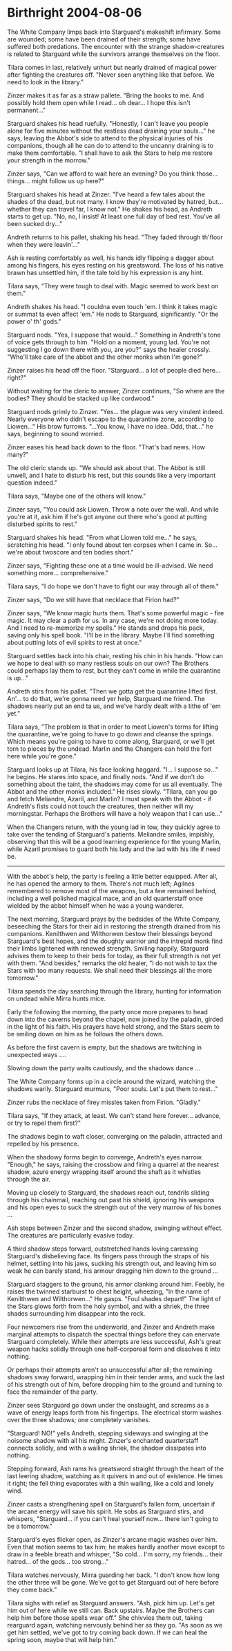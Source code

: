<!-- TITLE: Birthright 2004-08-06 -->
<!-- SUBTITLE: A game log for Birthright -->

# Birthright 2004-08-06

The White Company limps back into Starguard's makeshift infirmary. Some are wounded; some have been drained of their strength; some have suffered both predations. The encounter with the strange shadow-creatures is related to Starguard while the survivors arrange themselves on the floor.

Tilara comes in last, relatively unhurt but nearly drained of magical power after fighting the creatures off. "Never seen anything like that before. We need to look in the library."

Zinzer makes it as far as a straw pallete. "Bring the books to me. And possibly hold them open while I read... oh dear... I hope this isn't permanent..."

Starguard shakes his head ruefully. "Honestly, I can't leave you people alone for five minutes without the restless dead draining your souls..." he says, leaving the Abbot's side to attend to the physical injuries of his companions, though all he can do to attend to the uncanny draining is to make them comfortable. "I shall have to ask the Stars to help me restore your strength in the morrow."

Zinzer says, "Can we afford to wait here an evening? Do you think those... things... might follow us up here?"

Starguard shakes his head at Zinzer. "I've heard a few tales about the shades of the dead, but not many. I know they're motivated by hatred, but... whether they can travel far, I know not." He shakes his head, as Andreth starts to get up. "No, no, I insist! At least one full day of bed rest. You've all been sucked dry..."

Andreth returns to his pallet, shaking his head. "They faded through th'floor when they were leavin'..."

Ash is resting comfortably as well, his hands idly flipping a dagger about among his fingers, his eyes resting on his greatsword. The loss of his native brawn has unsettled him, if the tale told by his expression is any hint.

Tilara says, "They were tough to deal with. Magic seemed to work best on them."

Andreth shakes his head. "I couldna even touch 'em. I think it takes magic or summat ta even affect 'em." He nods to Starguard, significantly. "Or the power o' th' gods."

Starguard nods. "Yes, I suppose that would..." Something in Andreth's tone of voice gets through to him. "Hold on a moment, young lad. You're not suggesting I go down there with you, are you?" says the healer crossly. "Who'll take care of the abbot and the other monks when I'm gone?"

Zinzer raises his head off the floor. "Starguard... a lot of people died here... right?"

Without waiting for the cleric to answer, Zinzer continues, "So where are the bodies? They should be stacked up like cordwood."

Starguard nods grimly to Zinzer. "Yes... the plague was very virulent indeed. Nearly everyone who didn't escape to the quarantine zone, according to Liowen..." His brow furrows. "...You know, I have no idea. Odd, that..." he says, beginning to sound worried.

Zinzer eases his head back down to the floor. "That's bad news. How many?"

The old cleric stands up. "We should ask about that. The Abbot is still unwell, and I hate to disturb his rest, but this sounds like a very important question indeed."

Tilara says, "Maybe one of the others will know."

Zinzer says, "You could ask Liowen. Throw a note over the wall. And while you're at it, ask him if he's got anyone out there who's good at putting disturbed spirits to rest."

Starguard shakes his head. "From what Liowen told me..." he says, scratching his head. "I only found about ten corpses when I came in. So... we're about twoscore and ten bodies short."

Zinzer says, "Fighting these one at a time would be ill-advised. We need something more... comprehensive."

Tilara says, "I do hope we don't have to fight our way through all of them."

Zinzer says, "Do we still have that necklace that Firion had?"

Zinzer says, "We know magic hurts them. That's some powerful magic - fire magic. It may clear a path for us. In any case, we're not doing more today. And I need to re-memorize my spells." He stands and drops his pack, saving only his spell book. "I'll be in the library. Maybe I'll find something about putting lots of evil spirits to rest at once."

Starguard settles back into his chair, resting his chin in his hands. "How can we hope to deal with so many restless souls on our own? The Brothers could perhaps lay them to rest, but they can't come in while the quarantine is up..."

Andreth stirs from his pallet. "Then we gotta get the quarantine lifted first. An'... to do that, we're gonna need yer help, Starguard me friend. The shadows nearly put an end ta us, and we've hardly dealt with a tithe of 'em yet."

Tilara says, "The problem is that in order to meet Liowen's terms for lifting the quarantine, we're going to have to go down and cleanse the springs. Which means you're going to have to come along, Starguard, or we'll get torn to pieces by the undead. Marlin and the Changers can hold the fort here while you're gone."

Starguard looks up at Tilara, his face looking haggard. "I... I suppose so..." he begins. He stares into space, and finally nods. "And if we don't do something about the taint, the shadows may come for us all eventually. The Abbot and the other monks included." He rises slowly. "Tilara, can you go and fetch Meliandre, Azaril, and Marlin? I must speak with the Abbot - if Andreth's fists could not touch the creatures, then neither will my morningstar. Perhaps the Brothers will have a holy weapon that I can use..."

When the Changers return, with the young lad in tow, they quickly agree to take over the tending of Starguard's patients. Meliandre smiles, impishly, observing that this will be a good learning experience for the young Marlin, while Azaril promises to guard both his lady and the lad with his life if need be.

---

With the abbot's help, the party is feeling a little better equipped. After all, he has opened the armory to them. There's not much left; Agilnes remembered to remove most of the weapons, but a few remained behind, including a well polished magical mace, and an old quarterstaff once wielded by the abbot himself when he was a young wanderer.

The next morning, Starguard prays by the bedsides of the White Company, beseeching the Stars for their aid in restoring the strength drained from his companions. Kenilthwen and Wilthorwen bestow their blessings beyond Starguard's best hopes, and the doughty warrior and the intrepid monk find their limbs lightened with renewed strength. Smiling happily, Starguard advises them to keep to their beds for today, as their full strength is not yet with them. "And besides," remarks the old healer, "I do not wish to tax the Stars with too many requests. We shall need their blessings all the more tomorrow."

Tilara spends the day searching through the library, hunting for information on undead while Mirra hunts mice.

Early the following the morning, the party once more prepares to head down into the caverns beyond the chapel, now joined by the paladin, girded in the light of his faith. His prayers have held strong, and the Stars seem to be smiling down on him as he follows the others down.

As before the first cavern is empty, but the shadows are twitching in unexpected ways ....

Slowing down the party waits cautiously, and the shadows dance ...

The White Company forms up in a circle around the wizard, watching the shadows warily. Starguard murmurs, "Poor souls. Let's put them to rest..."

Zinzer rubs the necklace of firey missles taken from Firion. "Gladly."

Tilara says, "If they attack, at least. We can't stand here forever... advance, or try to repel them first?"

The shadows begin to waft closer, converging on the paladin, attracted and repelled by his presence.

When the shadowy forms begin to converge, Andreth's eyes narrow. "Enough," he says, raising the crossbow and firing a quarrel at the nearest shadow, azure energy wrapping itself around the shaft as it whistles through the air.

Moving up closely to Starguard, the shadows reach out, tendrils sliding through his chainmail, reaching out past his shield, ignoring his weapons and his open eyes to suck the strength out of the very marrow of his bones ...

Ash steps between Zinzer and the second shadow, swinging without effect. The creatures are particularly evasive today.

A third shadow steps forward, outstretched hands loving caressing Starguard's disbelieving face. Its fingers pass through the straps of his helmet, settling into his jaws, sucking his strength out, and leaving him so weak he can barely stand, his armour dragging him down to the ground ...

Starguard staggers to the ground, his armor clanking around him. Feebly, he raises the twinned starburst to chest height, wheezing, "In the name of Kenilthwen and Wilthorwen..." He gasps. "Foul shades depart!" The light of the Stars glows forth from the holy symbol, and with a shriek, the three shades surrounding him disappear into the rock.

Four newcomers rise from the underworld, and Zinzer and Andreth make marginal attempts to dispatch the spectral things before they can enervate Starguard completely. While their attempts are less successful, Ash's great weapon hacks solidly through one half-corporeal form and dissolves it into nothing.

Or perhaps their attempts aren't so unsuccessful after all; the remaining shadows sway forward, wrapping him in their tender arms, and suck the last of his strength out of him, before dropping him to the ground and turning to face the remainder of the party.

Zinzer sees Starguard go down under the onslaught, and screams as a wave of energy leaps forth from his fingertips. The electrical storm washes over the three shadows; one completely vanishes.

"Starguard! NO!" yells Andreth, stepping sideways and swinging at the noisome shadow with all his might. Zinzer's enchanted quarterstaff connects solidly, and with a wailing shriek, the shadow dissipates into nothing.

Stepping forward, Ash rams his greatsword straight through the heart of the last leering shadow, watching as it quivers in and out of existence. He times it right; the fell thing evaporates with a thin wailing, like a cold and lonely wind.

Zinzer casts a strengthening spell on Starguard's fallen form, uncertain if the arcane energy will save his spirit. He sobs as Starguard stirs, and whispers, "Starguard... if you can't heal yourself now... there isn't going to be a tomorrow."

Starguard's eyes flicker open, as Zinzer's arcane magic washes over him. Even that motion seems to tax him; he makes hardly another move except to draw in a feeble breath and whisper, "So cold... I'm sorry, my friends... their hatred... of the gods... too strong..."

Tilara watches nervously, Mirra guarding her back. "I don't know how long the other three will be gone. We've got to get Starguard out of here before they come back."

Tilara sighs with relief as Starguard answers. "Ash, pick him up. Let's get him out of here while we still can. Back upstairs. Maybe the Brothers can help him before those spells wear off." She chivvies them out, taking rearguard again, watching nervously behind her as they go. "As soon as we get him settled, we've got to try coming back down. If we can heal the spring soon, maybe that will help him."